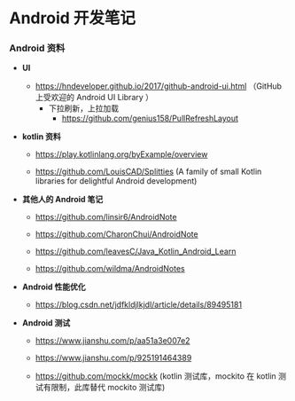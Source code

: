 # Android 开发笔记

### Android 资料



- **UI**

  - https://hndeveloper.github.io/2017/github-android-ui.html （GitHub上受欢迎的 Android UI Library ）
    - 下拉刷新，上拉加载
      - https://github.com/genius158/PullRefreshLayout

- **kotlin 资料**

  - https://play.kotlinlang.org/byExample/overview

  - https://github.com/LouisCAD/Splitties (A family of small Kotlin libraries for delightful Android development)

- **其他人的 Android 笔记**

  - https://github.com/linsir6/AndroidNote

  - https://github.com/CharonChui/AndroidNote

  - https://github.com/leavesC/Java_Kotlin_Android_Learn
  - https://github.com/wildma/AndroidNotes

- **Android 性能优化**

  - https://blog.csdn.net/jdfkldjlkjdl/article/details/89495181

- **Android 测试**

  - https://www.jianshu.com/p/aa51a3e007e2

  - https://www.jianshu.com/p/925191464389

  - https://github.com/mockk/mockk (kotlin 测试库，mockito 在 kotlin 测试有限制，此库替代 mockito 测试库)


